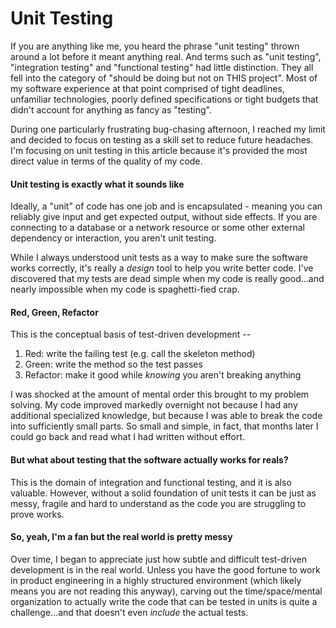 # Unit Testing

If you are anything like me, you heard the phrase "unit testing" thrown around a lot before it meant anything real. And terms such as "unit testing", "integration testing" and "functional testing" had little distinction. They all fell into the category of "should be doing but not on THIS project". Most of my software experience at that point comprised of tight deadlines, unfamiliar technologies, poorly defined specifications or tight budgets that didn't account for anything as fancy as "testing".

During one particularly frustrating bug-chasing afternoon, I reached my limit and decided to focus on testing as a skill set to reduce future headaches. I'm focusing on unit testing in this article because it's provided the most direct value in terms of the quality of my code.

#### Unit testing is exactly what it sounds like
Ideally, a "unit" of code has one job and is encapsulated - meaning you can reliably give input and get expected output, without side effects. If you are connecting to a database or a network resource or some other external dependency or interaction, you aren't unit testing. 

While I always understood unit tests as a way to make sure the software works correctly, it's really a *design* tool to help you write better code. I've discovered that my tests are dead simple when my code is really good...and nearly impossible when my code is spaghetti-fied crap.

#### Red, Green, Refactor
This is the conceptual basis of test-driven development -- 
1. Red: write the failing test (e.g. call the skeleton method)
1. Green: write the method so the test passes
1. Refactor: make it good while _knowing_ you aren't breaking anything

I was shocked at the amount of mental order this brought to my problem solving. My code improved markedly overnight not because I had any additional specialized knowledge, but because I was able to break the code into sufficiently small parts. So small and simple, in fact, that months later I could go back and read what I had written without effort.

#### But what about testing that the software actually works for reals?
This is the domain of integration and functional testing, and it is also valuable. However, without a solid foundation of unit tests it can be just as messy, fragile and hard to understand as the code you are struggling to prove works.

#### So, yeah, I'm a fan but the real world is pretty messy

Over time, I began to appreciate just how subtle and difficult test-driven development is in the real world. Unless you have the good fortune to work in product engineering in a highly structured environment (which likely means you are not reading this anyway), carving out the time/space/mental organization to actually write the code that can be tested in units is quite a challenge...and that doesn't even _include_ the actual tests.

